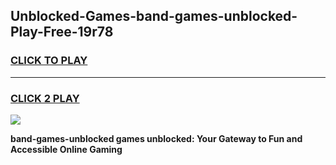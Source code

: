
## Unblocked-Games-band-games-unblocked-Play-Free-19r78
<h3>
<a href="https://premium76.site?title=band-games-unblocked&ref=10A">CLICK TO PLAY</a></h3>
<hr>

<h3>
<a href="https://premium76.site?title=band-games-unblocked&ref=10A">CLICK 2 PLAY</a>
  
</h3>

<a href="https://premium76.site?title=band-games-unblocked&ref=10A"><img src="https://clearcache.store/games.png"></a>


**band-games-unblocked games unblocked: Your Gateway to Fun and Accessible Online Gaming**
